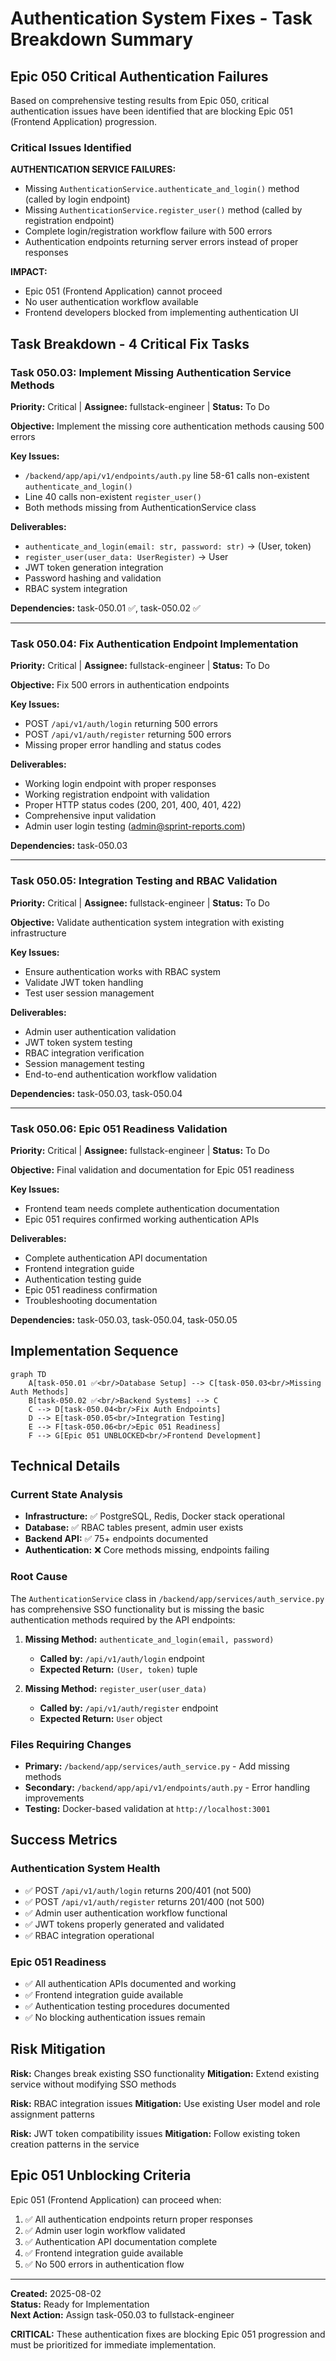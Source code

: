 # Authentication System Fixes - Task Breakdown Summary

## Epic 050 Critical Authentication Failures

Based on comprehensive testing results from Epic 050, critical authentication issues have been identified that are blocking Epic 051 (Frontend Application) progression.

### Critical Issues Identified

**AUTHENTICATION SERVICE FAILURES:**
- Missing `AuthenticationService.authenticate_and_login()` method (called by login endpoint)
- Missing `AuthenticationService.register_user()` method (called by registration endpoint)
- Complete login/registration workflow failure with 500 errors
- Authentication endpoints returning server errors instead of proper responses

**IMPACT:**
- Epic 051 (Frontend Application) cannot proceed
- No user authentication workflow available
- Frontend developers blocked from implementing authentication UI

## Task Breakdown - 4 Critical Fix Tasks

### Task 050.03: Implement Missing Authentication Service Methods
**Priority:** Critical | **Assignee:** fullstack-engineer | **Status:** To Do

**Objective:** Implement the missing core authentication methods causing 500 errors

**Key Issues:**
- `/backend/app/api/v1/endpoints/auth.py` line 58-61 calls non-existent `authenticate_and_login()`
- Line 40 calls non-existent `register_user()`
- Both methods missing from AuthenticationService class

**Deliverables:**
- `authenticate_and_login(email: str, password: str)` → (User, token)
- `register_user(user_data: UserRegister)` → User
- JWT token generation integration
- Password hashing and validation
- RBAC system integration

**Dependencies:** task-050.01 ✅, task-050.02 ✅

---

### Task 050.04: Fix Authentication Endpoint Implementation
**Priority:** Critical | **Assignee:** fullstack-engineer | **Status:** To Do

**Objective:** Fix 500 errors in authentication endpoints

**Key Issues:**
- POST `/api/v1/auth/login` returning 500 errors
- POST `/api/v1/auth/register` returning 500 errors
- Missing proper error handling and status codes

**Deliverables:**
- Working login endpoint with proper responses
- Working registration endpoint with validation
- Proper HTTP status codes (200, 201, 400, 401, 422)
- Comprehensive input validation
- Admin user login testing (admin@sprint-reports.com)

**Dependencies:** task-050.03

---

### Task 050.05: Integration Testing and RBAC Validation
**Priority:** Critical | **Assignee:** fullstack-engineer | **Status:** To Do

**Objective:** Validate authentication system integration with existing infrastructure

**Key Issues:**
- Ensure authentication works with RBAC system
- Validate JWT token handling
- Test user session management

**Deliverables:**
- Admin user authentication validation
- JWT token system testing
- RBAC integration verification
- Session management testing
- End-to-end authentication workflow validation

**Dependencies:** task-050.03, task-050.04

---

### Task 050.06: Epic 051 Readiness Validation
**Priority:** Critical | **Assignee:** fullstack-engineer | **Status:** To Do

**Objective:** Final validation and documentation for Epic 051 readiness

**Key Issues:**
- Frontend team needs complete authentication documentation
- Epic 051 requires confirmed working authentication APIs

**Deliverables:**
- Complete authentication API documentation
- Frontend integration guide
- Authentication testing guide
- Epic 051 readiness confirmation
- Troubleshooting documentation

**Dependencies:** task-050.03, task-050.04, task-050.05

## Implementation Sequence

```mermaid
graph TD
    A[task-050.01 ✅<br/>Database Setup] --> C[task-050.03<br/>Missing Auth Methods]
    B[task-050.02 ✅<br/>Backend Systems] --> C
    C --> D[task-050.04<br/>Fix Auth Endpoints]
    D --> E[task-050.05<br/>Integration Testing]
    E --> F[task-050.06<br/>Epic 051 Readiness]
    F --> G[Epic 051 UNBLOCKED<br/>Frontend Development]
```

## Technical Details

### Current State Analysis
- **Infrastructure:** ✅ PostgreSQL, Redis, Docker stack operational
- **Database:** ✅ RBAC tables present, admin user exists
- **Backend API:** ✅ 75+ endpoints documented
- **Authentication:** ❌ Core methods missing, endpoints failing

### Root Cause
The `AuthenticationService` class in `/backend/app/services/auth_service.py` has comprehensive SSO functionality but is missing the basic authentication methods required by the API endpoints:

1. **Missing Method:** `authenticate_and_login(email, password)` 
   - **Called by:** `/api/v1/auth/login` endpoint
   - **Expected Return:** `(User, token)` tuple

2. **Missing Method:** `register_user(user_data)`
   - **Called by:** `/api/v1/auth/register` endpoint  
   - **Expected Return:** `User` object

### Files Requiring Changes
- **Primary:** `/backend/app/services/auth_service.py` - Add missing methods
- **Secondary:** `/backend/app/api/v1/endpoints/auth.py` - Error handling improvements
- **Testing:** Docker-based validation at `http://localhost:3001`

## Success Metrics

### Authentication System Health
- ✅ POST `/api/v1/auth/login` returns 200/401 (not 500)
- ✅ POST `/api/v1/auth/register` returns 201/400 (not 500)
- ✅ Admin user authentication workflow functional
- ✅ JWT tokens properly generated and validated
- ✅ RBAC integration operational

### Epic 051 Readiness
- ✅ All authentication APIs documented and working
- ✅ Frontend integration guide available
- ✅ Authentication testing procedures documented
- ✅ No blocking authentication issues remain

## Risk Mitigation

**Risk:** Changes break existing SSO functionality
**Mitigation:** Extend existing service without modifying SSO methods

**Risk:** RBAC integration issues
**Mitigation:** Use existing User model and role assignment patterns

**Risk:** JWT token compatibility issues
**Mitigation:** Follow existing token creation patterns in the service

## Epic 051 Unblocking Criteria

Epic 051 (Frontend Application) can proceed when:
1. ✅ All authentication endpoints return proper responses
2. ✅ Admin user login workflow validated
3. ✅ Authentication API documentation complete
4. ✅ Frontend integration guide available
5. ✅ No 500 errors in authentication flow

---

**Created:** 2025-08-02  
**Status:** Ready for Implementation  
**Next Action:** Assign task-050.03 to fullstack-engineer  

**CRITICAL:** These authentication fixes are blocking Epic 051 progression and must be prioritized for immediate implementation.